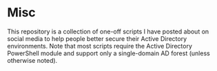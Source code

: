 # Misc
This repository is a collection of one-off scripts I have posted about on social media to help people better secure their Active Directory environments.
Note that most scripts require the Active Directory PowerShell module and support only a single-domain AD forest (unless otherwise noted).
